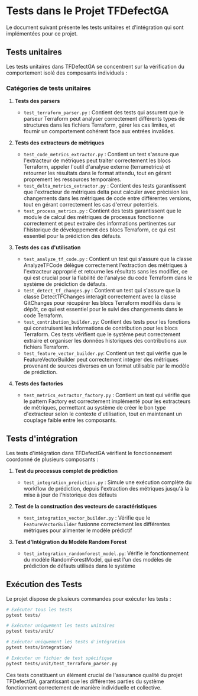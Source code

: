 # Tests dans le Projet TFDefectGA

Le document suivant présente les tests unitaires et d'intégration qui sont implémentées pour ce projet.

## Tests unitaires

Les tests unitaires dans TFDefectGA se concentrent sur la vérification du comportement isolé des composants individuels :

### Catégories de tests unitaires
1. **Tests des parsers** 
   - `test_terraform_parser.py` : Contient des tests qui assurent que le parseur Terraform peut analyser correctement différents types de structures dans les fichiers Terraform, gérer les cas limites, et fournir un comportement cohérent face aux entrées invalides.

2. **Tests des extracteurs de métriques**
   - `test_code_metrics_extractor.py` : Contient un test s'assure que l'extracteur de métriques peut traiter correctement les blocs Terraform, appeler l'outil d'analyse externe (terrametrics) et retourner les résultats dans le format attendu, tout en gérant proprement les ressources temporaires.
   - `test_delta_metrics_extractor.py` : Contient des tests garantissent que l'extracteur de métriques delta peut calculer avec précision les changements dans les métriques de code entre différentes versions, tout en gérant correctement les cas d'erreur potentiels.
   - `test_process_metrics.py` : Contient des tests garantissent que le module de calcul des métriques de processus fonctionne correctement et peut extraire des informations pertinentes sur l'historique de développement des blocs Terraform, ce qui est essentiel pour la prédiction des défauts.

3. **Tests des cas d'utilisation**
   - `test_analyze_tf_code.py` : Contient un test qui s'assure que la classe AnalyzeTFCode délègue correctement l'extraction des métriques à l'extracteur approprié et retourne les résultats sans les modifier, ce qui est crucial pour la fiabilité de l'analyse du code Terraform dans le système de prédiction de défauts.
   - `test_detect_tf_changes.py` : Contient un test qui s'assure que la classe DetectTFChanges interagit correctement avec la classe GitChanges pour récupérer les blocs Terraform modifiés dans le dépôt, ce qui est essentiel pour le suivi des changements dans le code Terraform.
   - `test_contribution_builder.py`: Contient des tests pour les fonctions qui construisent les informations de contribution pour les blocs Terraform. Ces tests vérifient que le système peut correctement extraire et organiser les données historiques des contributions aux fichiers Terraform.
   - `test_feature_vector_builder.py`: Contient un test qui vérifie que le FeatureVectorBuilder peut correctement intégrer des métriques provenant de sources diverses en un format utilisable par le modèle de prédiction.

4. **Tests des factories**
   - `test_metrics_extractor_factory.py` : Contient un test qui vérifie que le pattern Factory est correctement implémenté pour les extracteurs de métriques, permettant au système de créer le bon type d'extracteur selon le contexte d'utilisation, tout en maintenant un couplage faible entre les composants.
    
## Tests d'intégration

Les tests d'intégration dans TFDefectGA vérifient le fonctionnement coordonné de plusieurs composants :

1. **Test du processus complet de prédiction**
   - `test_integration_prediction.py` : Simule une exécution complète du workflow de prédiction, depuis l'extraction des métriques jusqu'à la mise à jour de l'historique des défauts

2. **Test de la construction des vecteurs de caractéristiques**
   - `test_integration_vector_builder.py` : Vérifie que le `FeatureVectorBuilder` fusionne correctement les différentes métriques pour alimenter le modèle prédictif

3. **Test d'Intégration du Modèle Random Forest**
   - `test_integration_randomforest_model.py`:  Vérifie le fonctionnement du modèle RandomForestModel, qui est l'un des modèles de prédiction de défauts utilisés dans le système

## Exécution des Tests

Le projet dispose de plusieurs commandes pour exécuter les tests :

```bash
# Exécuter tous les tests
pytest tests/

# Exécuter uniquement les tests unitaires
pytest tests/unit/

# Exécuter uniquement les tests d'intégration
pytest tests/integration/

# Exécuter un fichier de test spécifique
pytest tests/unit/test_terraform_parser.py
```

Ces tests constituent un élément crucial de l'assurance qualité du projet TFDefectGA, garantissant que les différentes parties du système fonctionnent correctement de manière individuelle et collective.